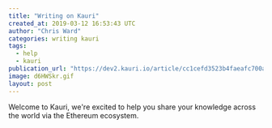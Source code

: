 ```yaml
---
title: "Writing on Kauri"
created_at: 2019-03-12 16:53:43 UTC
author: "Chris Ward"
categories: writing kauri
tags:
  - help
  - kauri
publication_url: "https://dev2.kauri.io/article/cc1cefd3523b4faeafc700a44698e43d"
image: d6HWSkr.gif
layout: post
---
```

Welcome to Kauri, we're excited to help you share your knowledge across the world via the Ethereum ecosystem.

